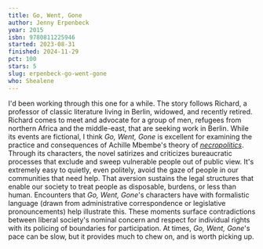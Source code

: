 ```yaml
---
title: Go, Went, Gone
author: Jenny Erpenbeck
year: 2015
isbn: 9780811225946
started: 2023-08-31
finished: 2024-11-29
pct: 100
stars: 5
slug: erpenbeck-go-went-gone
who: Shealene
---
```


I'd been working through this one for a while. The story follows Richard, a professor of classic literature living in Berlin, widowed, and recently retired. Richard comes to meet and advocate for a group of men, refugees from northern Africa and the middle-east, that are seeking work in Berlin. While its events are fictional, I think <em>Go, Went, Gone</em> is excellent for examining the practice and consequences of Achille Mbembe's theory of <a href="/blog/post/books-2022#Necropolitics"><em>necropolitics</em></a>. Through its characters, the novel satirizes and criticizes bureaucratic processes that exclude and sweep vulnerable people out of public view. It's extremely easy to quietly, even politely, avoid the gaze of people in our communities that need help. That aversion sustains the legal structures that enable our society to treat people as disposable, burdens, or less than human. Encounters that <em>Go, Went, Gone</em>'s characters have with formalistic language (drawn from administrative correspondence or legislative pronouncements) help illustrate this. These moments surface contradictions between liberal society's nominal concern and respect for individual rights with its policing of boundaries for participation. At times, <em>Go, Went, Gone</em>'s pace can be slow, but it provides much to chew on, and is worth picking up.
